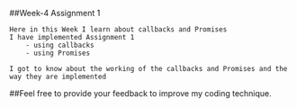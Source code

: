 
##Week-4 Assignment 1

    Here in this Week I learn about callbacks and Promises
    I have implemented Assignment 1 
        - using callbacks 
        - using Promises

    I got to know about the working of the callbacks and Promises and the way they are implemented


##Feel free to provide your feedback to improve my coding technique.




